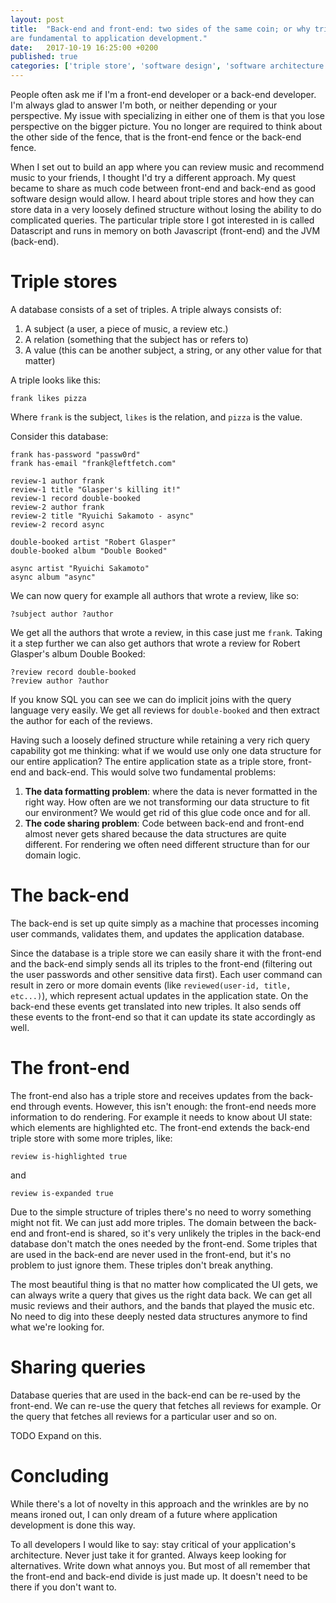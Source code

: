 ```yaml
---
layout: post
title:  "Back-end and front-end: two sides of the same coin; or why triple stores 
are fundamental to application development."
date:   2017-10-19 16:25:00 +0200
published: true
categories: ['triple store', 'software design', 'software architecture', 'database']
---
```

People often ask me if I'm a front-end developer or a back-end developer. I'm
always glad to answer I'm both, or neither depending or your perspective. My
issue with specializing in either one of them is that you lose perspective on
the bigger picture. You no longer are required to think about the other side of
the fence, that is the front-end fence or the back-end fence.

When I set out to build an app where you can review music and recommend music to
your friends, I thought I'd try a different approach. My quest became to share
as much code between front-end and back-end as good software design would allow.
I heard about triple stores and how they can store data in a very loosely
defined structure without losing the ability to do complicated queries. The
particular triple store I got interested in is called Datascript and runs in
memory on both Javascript (front-end) and the JVM (back-end).

# Triple stores 

A database consists of a set of triples. A triple always consists of:

1. A subject (a user, a piece of music, a review etc.)
2. A relation (something that the subject has or refers to)
3. A value (this can be another subject, a string, or any other value for that matter)

A triple looks like this:

`frank likes pizza`

Where `frank` is the subject, `likes` is the relation, and `pizza` is the value.

Consider this database:

```
frank has-password "passw0rd"
frank has-email "frank@leftfetch.com"

review-1 author frank
review-1 title "Glasper's killing it!"
review-1 record double-booked
review-2 author frank
review-2 title "Ryuichi Sakamoto - async"
review-2 record async

double-booked artist "Robert Glasper"
double-booked album "Double Booked"

async artist "Ryuichi Sakamoto"
async album "async"
```

We can now query for example all authors that wrote a review, like so:

```
?subject author ?author
```

We get all the authors that wrote a review, in this case just me `frank`. Taking
 it a step further we can also get authors that wrote a review for Robert
 Glasper's album Double Booked:

```
?review record double-booked
?review author ?author
```

If you know SQL you can see we can do implicit joins with the query language
very easily. We get all reviews for `double-booked` and then extract the author
for each of the reviews.

Having such a loosely defined structure while retaining a very rich query
capability got me thinking: what if we would use only one data structure for our
entire application? The entire application state as a triple store, front-end
and back-end. This would solve two fundamental problems:

1. **The data formatting problem**: where the data is never formatted in the right
   way. How often are we not transforming our data structure to fit our
   environment? We would get rid of this glue code once and for all.
2. **The code sharing problem**: Code between back-end and front-end almost
   never gets shared because the data structures are quite different. For
   rendering we often need different structure than for our domain logic. 

# The back-end

The back-end is set up quite simply as a machine that processes incoming user
commands, validates them, and updates the application database.

Since the database is a triple store we can easily share it with the front-end
and the back-end simply sends all its triples to the front-end (filtering out
the user passwords and other sensitive data first). Each user command can result
in zero or more domain events (like `reviewed(user-id, title, etc...)`), which
represent actual updates in the application state. On the back-end these events
get translated into new triples. It also sends off these events to the front-end
so that it can update its state accordingly as well.

# The front-end

The front-end also has a triple store and receives updates from the back-end
through events. However, this isn't enough: the front-end needs more information
to do rendering. For example it needs to know about UI state: which elements are
highlighted etc. The front-end extends the back-end triple store with some more
triples, like:

```review is-highlighted true```

and

```review is-expanded true```

Due to the simple structure of triples there's no need to worry something might
not fit. We can just add more triples. The domain between the back-end and
front-end is shared, so it's very unlikely the triples in the back-end database
don't match the ones needed by the front-end. Some triples that are used in the
back-end are never used in the front-end, but it's no problem to just ignore
them. These triples don't break anything.

The most beautiful thing is that no matter how complicated the UI gets, we can
always write a query that gives us the right data back. We can get all music
reviews and their authors, and the bands that played the music etc. No need to
dig into these deeply nested data structures anymore to find what we're looking
for.

# Sharing queries

Database queries that are used in the back-end can be re-used by the front-end.
We can re-use the query that fetches all reviews for example. Or the query
that fetches all reviews for a particular user and so on.

TODO Expand on this.

# Concluding

While there's a lot of novelty in this approach and the wrinkles are by no means
ironed out, I can only dream of a future where application development is done
this way.

To all developers I would like to say: stay critical of your application's
architecture. Never just take it for granted. Always keep looking for
alternatives. Write down what annoys you. But most of all remember that the
front-end and back-end divide is just made up. It doesn't need to be there if
you don't want to.
